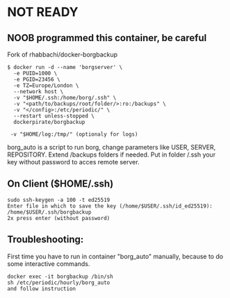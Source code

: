 # NOT READY
## NOOB programmed this container, be careful

Fork of rhabbachi/docker-borgbackup 

```
$ docker run -d --name 'borgserver' \
  -e PUID=1000 \
  -e PGID=23456 \
  -e TZ=Europe/London \
  --network host \
  -v "$HOME/.ssh:/home/borg/.ssh" \
  -v "<path/to/backups/root/folder/>:ro:/backups" \
  -v "</config>:/etc/periodic/" \
  --restart unless-stopped \
  dockerpirate/borgbackup
```
```
 -v "$HOME/log:/tmp/" (optionaly for logs)
```

borg_auto is a script to run borg, change parameters like USER, SERVER, REPOSITORY. Extend /backups folders if needed.
Put in folder /.ssh your key without password to acces remote server.

## On Client ($HOME/.ssh)
```
sudo ssh-keygen -a 100 -t ed25519
Enter file in which to save the key (/home/$USER/.ssh/id_ed25519): /home/$USER/.ssh/borgbackup
2x press enter (without password)
```

## Troubleshooting:
First time you have to run in container "borg_auto" manually, because to do some interactive commands.

```
docker exec -it borgbackup /bin/sh
sh /etc/periodic/hourly/borg_auto
and follow instruction
```
